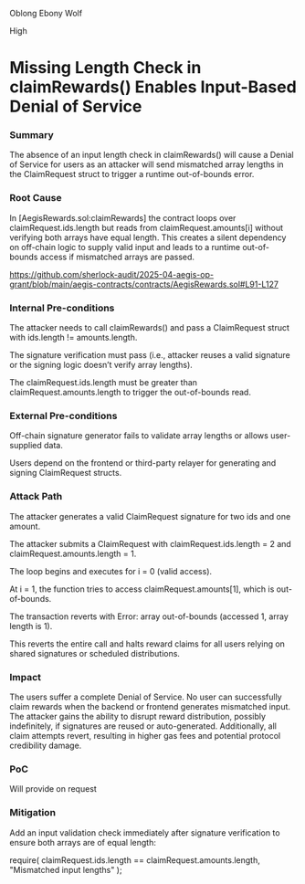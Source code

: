 Oblong Ebony Wolf

High

# Missing Length Check in claimRewards() Enables Input-Based Denial of Service

### Summary

The absence of an input length check in claimRewards() will cause a Denial of Service for users as an attacker will send mismatched array lengths in the ClaimRequest struct to trigger a runtime out-of-bounds error.

### Root Cause

In [AegisRewards.sol:claimRewards] the contract loops over claimRequest.ids.length but reads from claimRequest.amounts[i] without verifying both arrays have equal length. This creates a silent dependency on off-chain logic to supply valid input and leads to a runtime out-of-bounds access if mismatched arrays are passed.

https://github.com/sherlock-audit/2025-04-aegis-op-grant/blob/main/aegis-contracts/contracts/AegisRewards.sol#L91-L127

### Internal Pre-conditions

The attacker needs to call claimRewards() and pass a ClaimRequest struct with ids.length != amounts.length.

The signature verification must pass (i.e., attacker reuses a valid signature or the signing logic doesn’t verify array lengths).

The claimRequest.ids.length must be greater than claimRequest.amounts.length to trigger the out-of-bounds read.



### External Pre-conditions

Off-chain signature generator fails to validate array lengths or allows user-supplied data.

Users depend on the frontend or third-party relayer for generating and signing ClaimRequest structs.



### Attack Path

The attacker generates a valid ClaimRequest signature for two ids and one amount.

The attacker submits a ClaimRequest with claimRequest.ids.length = 2 and claimRequest.amounts.length = 1.

The loop begins and executes for i = 0 (valid access).

At i = 1, the function tries to access claimRequest.amounts[1], which is out-of-bounds.

The transaction reverts with Error: array out-of-bounds (accessed 1, array length is 1).

This reverts the entire call and halts reward claims for all users relying on shared signatures or scheduled distributions.

### Impact

The users suffer a complete Denial of Service. No user can successfully claim rewards when the backend or frontend generates mismatched input. The attacker gains the ability to disrupt reward distribution, possibly indefinitely, if signatures are reused or auto-generated.
Additionally, all claim attempts revert, resulting in higher gas fees and potential protocol credibility damage.

### PoC

Will provide on request

### Mitigation

Add an input validation check immediately after signature verification to ensure both arrays are of equal length:


require(
  claimRequest.ids.length == claimRequest.amounts.length,
  "Mismatched input lengths"
);